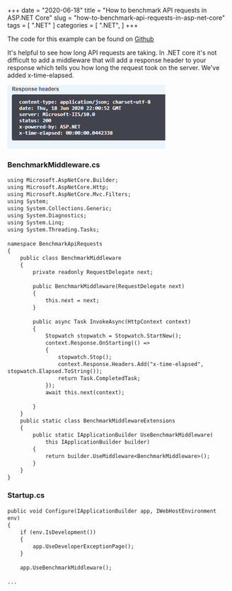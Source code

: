 +++
date = "2020-06-18"
title = "How to benchmark API requests in ASP.NET Core"
slug = "how-to-benchmark-api-requests-in-asp-net-core"
tags = [
    ".NET"
]
categories = [
    ".NET",
]
+++


The code for this example can be found on [Github](https://github.com/codenesium/blog/tree/master/code/BenchmarkApiRequests)

It's helpful to see how long API requests are taking. In .NET core it's not difficult to add a middleware that will add
a response header to your response which tells you how long the request took on the server. We've added x-time-elapsed. 

![alt text](swagger.PNG "Benchmarks in ASP.NET Core")



### BenchmarkMiddleware.cs

```
using Microsoft.AspNetCore.Builder;
using Microsoft.AspNetCore.Http;
using Microsoft.AspNetCore.Mvc.Filters;
using System;
using System.Collections.Generic;
using System.Diagnostics;
using System.Linq;
using System.Threading.Tasks;

namespace BenchmarkApiRequests
{
    public class BenchmarkMiddleware
    {
        private readonly RequestDelegate next;

        public BenchmarkMiddleware(RequestDelegate next)
        {
            this.next = next;
        }

        public async Task InvokeAsync(HttpContext context)
        {
            Stopwatch stopwatch = Stopwatch.StartNew();
            context.Response.OnStarting(() =>
            {
                stopwatch.Stop();
                context.Response.Headers.Add("x-time-elapsed", stopwatch.Elapsed.ToString());
                return Task.CompletedTask;
            });
            await this.next(context);

        }
    }
    public static class BenchmarkMiddlewareExtensions
    {
        public static IApplicationBuilder UseBenchmarkMiddleware(
            this IApplicationBuilder builder)
        {
            return builder.UseMiddleware<BenchmarkMiddleware>();
        }
    }
}
```

### Startup.cs

```
public void Configure(IApplicationBuilder app, IWebHostEnvironment env)
{
    if (env.IsDevelopment())
    {
        app.UseDeveloperExceptionPage();
    }

    app.UseBenchmarkMiddleware();

...
```